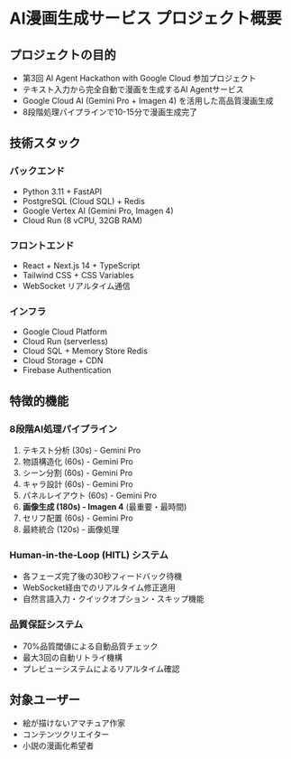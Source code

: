 # AI漫画生成サービス プロジェクト概要

## プロジェクトの目的
- 第3回 AI Agent Hackathon with Google Cloud 参加プロジェクト
- テキスト入力から完全自動で漫画を生成するAI Agentサービス
- Google Cloud AI (Gemini Pro + Imagen 4) を活用した高品質漫画生成
- 8段階処理パイプラインで10-15分で漫画生成完了

## 技術スタック
### バックエンド
- Python 3.11 + FastAPI
- PostgreSQL (Cloud SQL) + Redis
- Google Vertex AI (Gemini Pro, Imagen 4)
- Cloud Run (8 vCPU, 32GB RAM)

### フロントエンド  
- React + Next.js 14 + TypeScript
- Tailwind CSS + CSS Variables
- WebSocket リアルタイム通信

### インフラ
- Google Cloud Platform
- Cloud Run (serverless)
- Cloud SQL + Memory Store Redis
- Cloud Storage + CDN
- Firebase Authentication

## 特徴的機能
### 8段階AI処理パイプライン
1. テキスト分析 (30s) - Gemini Pro
2. 物語構造化 (60s) - Gemini Pro
3. シーン分割 (60s) - Gemini Pro
4. キャラ設計 (60s) - Gemini Pro
5. パネルレイアウト (60s) - Gemini Pro
6. **画像生成 (180s) - Imagen 4** (最重要・最時間)
7. セリフ配置 (60s) - Gemini Pro
8. 最終統合 (120s) - 画像処理

### Human-in-the-Loop (HITL) システム
- 各フェーズ完了後の30秒フィードバック待機
- WebSocket経由でのリアルタイム修正適用
- 自然言語入力・クイックオプション・スキップ機能

### 品質保証システム
- 70%品質閾値による自動品質チェック
- 最大3回の自動リトライ機構
- プレビューシステムによるリアルタイム確認

## 対象ユーザー
- 絵が描けないアマチュア作家
- コンテンツクリエイター
- 小説の漫画化希望者